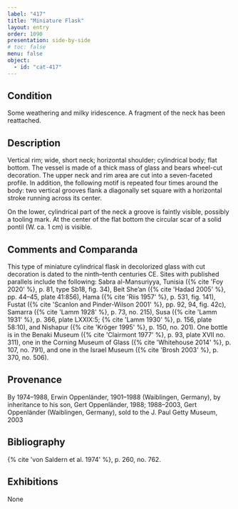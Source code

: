 ```yaml
---
label: "417"
title: "Miniature Flask"
layout: entry
order: 1090
presentation: side-by-side
# toc: false
menu: false
object:
  - id: "cat-417"
---
```


## Condition

Some weathering and milky iridescence. A fragment of the neck has been reattached.

## Description

Vertical rim; wide, short neck; horizontal shoulder; cylindrical body; flat bottom. The vessel is made of a thick mass of glass and bears wheel-cut decoration. The upper neck and rim area are cut into a seven-faceted profile. In addition, the following motif is repeated four times around the body: two vertical grooves flank a diagonally set square with a horizontal stroke running across its center.

On the lower, cylindrical part of the neck a groove is faintly visible, possibly a tooling mark. At the center of the flat bottom the circular scar of a solid pontil (W. ca. 1 cm) is visible.

## Comments and Comparanda

This type of miniature cylindrical flask in decolorized glass with cut decoration is dated to the ninth–tenth centuries CE. Sites with published parallels include the following: Sabra al-Mansuriyya, Tunisia ({% cite 'Foy 2020' %}, p. 81, type Sb18, fig. 34), Beit She’an ({% cite 'Hadad 2005' %}, pp. 44–45, plate 41:856), Hama ({% cite 'Riis 1957' %}, p. 531, fig. 141), Fustat ({% cite 'Scanlon and Pinder-Wilson 2001' %}, pp. 92, 94, fig. 42c), Samarra ({% cite 'Lamm 1928' %}, p. 73, no. 215), Susa ({% cite 'Lamm 1931' %}, p. 366, plate LXXIX:5; {% cite 'Lamm 1930' %}, p. 156, plate 58:10), and Nishapur ({% cite 'Kröger 1995' %}, p. 150, no. 201). One bottle is in the Benaki Museum ({% cite 'Clairmont 1977' %}, p. 93, plate XVII no. 311), one in the Corning Museum of Glass ({% cite 'Whitehouse 2014' %}, p. 107, no. 791), and one in the Israel Museum ({% cite 'Brosh 2003' %}, p. 370, no. 506).

## Provenance

By 1974–1988, Erwin Oppenländer, 1901–1988 (Waiblingen, Germany), by inheritance to his son, Gert Oppenländer, 1988; 1988–2003, Gert Oppenländer (Waiblingen, Germany), sold to the J. Paul Getty Museum, 2003

## Bibliography

{% cite 'von Saldern et al. 1974' %}, p. 260, no. 762.

## Exhibitions

None